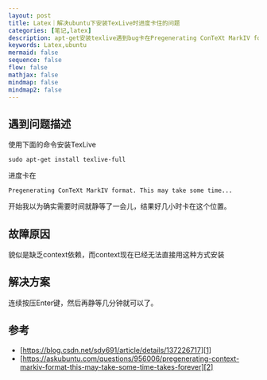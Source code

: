 ```yaml
---
layout: post
title: Latex｜解决ubuntu下安装TexLive时进度卡住的问题
categories: [笔记,latex]
description: apt-get安装texlive遇到bug卡在Pregenerating ConTeXt MarkIV format. This may take some time...
keywords: Latex,ubuntu
mermaid: false
sequence: false
flow: false
mathjax: false
mindmap: false
mindmap2: false
---
```


## 遇到问题描述

使用下面的命令安装TexLive
```objc
sudo apt-get install texlive-full
```

进度卡在
```objc
Pregenerating ConTeXt MarkIV format. This may take some time...
```

开始我以为确实需要时间就静等了一会儿，结果好几小时卡在这个位置。

## 故障原因

貌似是缺乏context依赖，而context现在已经无法直接用这种方式安装


## 解决方案

连续按压Enter键，然后再静等几分钟就可以了。

## 参考

- [https://blog.csdn.net/sdy691/article/details/137226717][1]
- [https://askubuntu.com/questions/956006/pregenerating-context-markiv-format-this-may-take-some-time-takes-forever][2]

[1]: https://blog.csdn.net/sdy691/article/details/137226717
[2]: https://askubuntu.com/questions/956006/pregenerating-context-markiv-format-this-may-take-some-time-takes-forever
